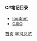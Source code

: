 #### C#笔记目录

* [log4net](201904001.md)
* [C#IO](201904002.md)


[首页](../../README.md)  [学习总览](../../introduction/studyCatalogList.md)
